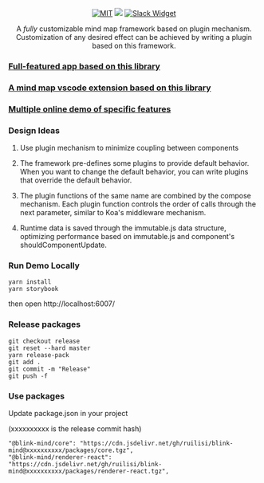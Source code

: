 <p align="center">
    <a href="https://github.com/awehook/blink-mind"><img src="https://img.shields.io/github/license/awehook/blink-mind.svg" alt="MIT"/></a>
    <a href="https://www.npmjs.com/package/@blink-mind/core"><img src="https://img.shields.io/npm/v/@blink-mind/core.svg?style=flat"/></a>
    <a href="https://join.slack.com/t/vscode-blink-mind/shared_invite/enQtODkyMzc0OTc0NDM1LWRlYjI3YzFmYjRiM2UwY2ExZGIzMDI3NzY4ODAwMmZlMTE3YjMxNGE1MDM4MTY5ZWNjZWJjYWQ4ZGFhZWZmZDc"><img src="https://img.shields.io/badge/join-us%20on%20slack-gray.svg?longCache=true&logo=slack&colorB=brightgreen" alt="Slack Widget"></a>
</p>
<p align="center">
  A <em>fully</em> customizable mind map framework based on plugin mechanism.
  Customization of any desired effect can be achieved by writing a plugin based on this framework.
</p>

### [Full-featured app based on this library](https://awehook.github.io/react-mindmap)

### [A mind map vscode extension based on this library](https://github.com/awehook/vscode-blink-mind)

### [Multiple online demo of specific features](https://awehook.github.io/blink-mind/)

### Design Ideas

1. Use plugin mechanism to minimize coupling between components

2. The framework pre-defines some plugins to provide default behavior. When you want to change the default behavior, you can write plugins that override the default behavior.

3. The plugin functions of the same name are combined by the compose mechanism. Each plugin function controls the order of calls through the next parameter, similar to Koa's middleware mechanism.

4. Runtime data is saved through the immutable.js data structure, optimizing performance based on immutable.js and component's shouldComponentUpdate.

### Run Demo Locally

```
yarn install
yarn storybook
```

then open http://localhost:6007/

### Release packages

```
git checkout release
git reset --hard master
yarn release-pack
git add .
git commit -m "Release"
git push -f
```

### Use packages

Update package.json in your project

(xxxxxxxxxx is the release commit hash)

```
"@blink-mind/core": "https://cdn.jsdelivr.net/gh/ruilisi/blink-mind@xxxxxxxxxx/packages/core.tgz",
"@blink-mind/renderer-react": "https://cdn.jsdelivr.net/gh/ruilisi/blink-mind@xxxxxxxxxx/packages/renderer-react.tgz",
```